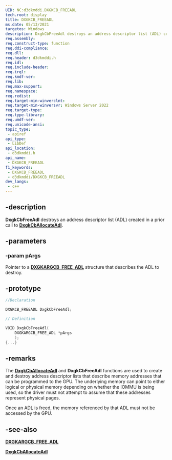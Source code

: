 ```yaml
---
UID: NC:d3dkmddi.DXGKCB_FREEADL
tech.root: display
title: DXGKCB_FREEADL
ms.date: 05/13/2021
targetos: Windows
description: DxgkCbFreeAdl destroys an address descriptor list (ADL) created in a prior call to DxgkCbAllocateAdl.
req.assembly: 
req.construct-type: function
req.ddi-compliance: 
req.dll: 
req.header: d3dkmddi.h
req.idl: 
req.include-header: 
req.irql: 
req.kmdf-ver: 
req.lib: 
req.max-support: 
req.namespace: 
req.redist: 
req.target-min-winverclnt: 
req.target-min-winversvr: Windows Server 2022
req.target-type: 
req.type-library: 
req.umdf-ver: 
req.unicode-ansi: 
topic_type:
 - apiref
api_type:
 - LibDef
api_location:
 - d3dkmddi.h
api_name:
 - DXGKCB_FREEADL
f1_keywords:
 - DXGKCB_FREEADL
 - d3dkmddi/DXGKCB_FREEADL
dev_langs:
 - c++
---
```


## -description

**DxgkCbFreeAdl** destroys an address descriptor list (ADL) created in a prior call to [**DxgkCbAllocateAdl**](nc-d3dkmddi-dxgkcb_allocateadl.md).

## -parameters

### -param pArgs

Pointer to a [**DXGKARGCB_FREE_ADL**](ns-d3dkmddi-dxgkargcb_free_adl.md) structure that describes the ADL to destroy.

## -prototype

```cpp
//Declaration

DXGKCB_FREEADL DxgkCbFreeAdl;

// Definition

VOID DxgkCbFreeAdl(
    DXGKARGCB_FREE_ADL *pArgs
    );
{...}


```

## -remarks

The [**DxgkCbAllocateAdl**](nc-d3dkmddi-dxgkcb_allocateadl.md) and **DxgkCbFreeAdl** functions are used to create and destroy address descriptor lists that describe memory addresses that can be programmed to the GPU. The underlying memory can point to either logical or physical memory depending on whether the IOMMU is being used, so the driver must not attempt to assume that these addresses represent physical pages.

Once an ADL is freed, the memory referenced by that ADL must not be accessed by the GPU.

## -see-also

[**DXGKARGCB_FREE_ADL**](ns-d3dkmddi-dxgkargcb_free_adl.md)

[**DxgkCbAllocateAdl**](nc-d3dkmddi-dxgkcb_allocateadl.md)

